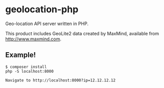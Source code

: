 geolocation-php
===============

Geo-location API server written in PHP.

This product includes GeoLite2 data created by MaxMind, available from
<a href="http://www.maxmind.com">http://www.maxmind.com</a>.

Example!
--------

    $ composer install
    php -S localhost:8000

    Navigate to http://localhost:8000?ip=12.12.12.12

